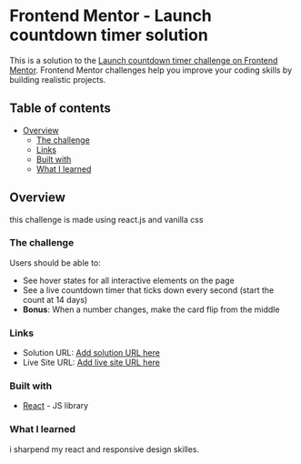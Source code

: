 # Frontend Mentor - Launch countdown timer solution

This is a solution to the [Launch countdown timer challenge on Frontend Mentor](https://www.frontendmentor.io/challenges/launch-countdown-timer-N0XkGfyz-). Frontend Mentor challenges help you improve your coding skills by building realistic projects. 

## Table of contents

- [Overview](#overview)
  - [The challenge](#the-challenge)
  - [Links](#links)
  - [Built with](#built-with)
  - [What I learned](#what-i-learned)


## Overview
this challenge is made using react.js and vanilla css 

### The challenge

Users should be able to:

- See hover states for all interactive elements on the page
- See a live countdown timer that ticks down every second (start the count at 14 days)
- **Bonus**: When a number changes, make the card flip from the middle


### Links

- Solution URL: [Add solution URL here](https://github.com/Abonsama/launch-countdown-timer-main)
- Live Site URL: [Add live site URL here](https://abonsama.github.io/launch-countdown-timer-main/)

### Built with

- [React](https://reactjs.org/) - JS library


### What I learned

i sharpend my react and responsive design skilles.

